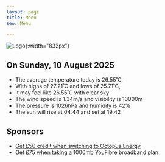 ```yaml
---
layout: page
title: Menu
seo: Menu

---
```


![Logo](/images/logo.jpg){:width="832px"}

<!-- weather_marker starts -->
## On Sunday, 10 August 2025

- The average temperature today is 26.55˚C,
- With highs of 27.21˚C and lows of 25.71˚C,
- It may feel like 26.55˚C with clear sky
- The wind speed is 1.34m/s and visibility is 10000m
- The pressure is 1026hPa and humidity is 42%
- The sun will rise at 04:44 and set at 19:42

<!-- weather_marker ends -->

## Sponsors

- [Get £50 credit when switching to Octopus Energy](https://bit.ly/3oD1nnS)
- [Get £75 when taking a 1000mb YouFibre broadband plan](https://aklam.io/91zWhU?)
